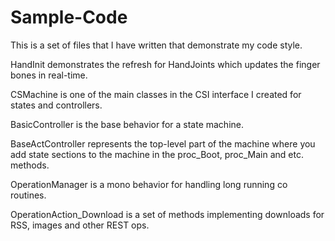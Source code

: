 # Sample-Code
This is a set of files that I have written that demonstrate my code style.

HandInit demonstrates the refresh for HandJoints which updates the finger bones in real-time.

CSMachine is one of the main classes in the CSI interface I created for states and controllers.

BasicController is the base behavior for a state machine.

BaseActController represents the top-level part of the machine where you add state sections to the machine in the proc_Boot, proc_Main and etc. methods.

OperationManager is a mono behavior for handling long running co routines.

OperationAction_Download is a set of methods implementing downloads for RSS, images and other REST ops.
